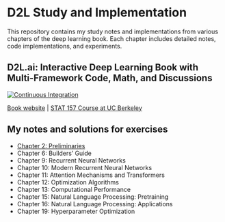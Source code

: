 # D2L Study and Implementation
This repository contains my study notes and implementations from various chapters of the deep learning book. Each chapter includes detailed notes, code implementations, and experiments.

## D2L.ai: Interactive Deep Learning Book with Multi-Framework Code, Math, and Discussions

[![Continuous Integration](https://github.com/d2l-ai/d2l-en/actions/workflows/ci.yml/badge.svg)](https://github.com/d2l-ai/d2l-en/actions/workflows/ci.yml)

[Book website](https://d2l.ai/) | [STAT 157 Course at UC Berkeley](http://courses.d2l.ai/berkeley-stat-157/index.html)

## My notes and solutions for exercises
- [Chapter 2: Preliminaries](https://docs.google.com/document/d/1sfllfKdj0XYNL1Js62bJXMs77_9QdlJYQZ79LlsuOVQ/edit?usp=sharing)
- Chapter 6: Builders’ Guide
- Chapter 9: Recurrent Neural Networks 
- Chapter 10: Modern Recurrent Neural Networks 
- Chapter 11: Attention Mechanisms and Transformers
- Chapter 12: Optimization Algorithms
- Chapter 13: Computational Performance 
- Chapter 15: Natural Language Processing: Pretraining
- Chapter 16: Natural Language Processing: Applications
- Chapter 19: Hyperparameter Optimization
